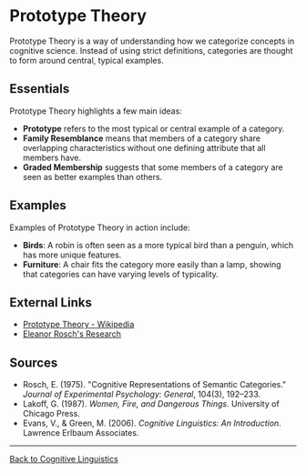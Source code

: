 # Prototype Theory

Prototype Theory is a way of understanding how we categorize concepts in cognitive science. Instead of using strict definitions, categories are thought to form around central, typical examples.

## Essentials

Prototype Theory highlights a few main ideas:

- **Prototype** refers to the most typical or central example of a category.
- **Family Resemblance** means that members of a category share overlapping characteristics without one defining attribute that all members have.
- **Graded Membership** suggests that some members of a category are seen as better examples than others.

## Examples

Examples of Prototype Theory in action include:

- **Birds**: A robin is often seen as a more typical bird than a penguin, which has more unique features.
- **Furniture**: A chair fits the category more easily than a lamp, showing that categories can have varying levels of typicality.

## External Links

- [Prototype Theory - Wikipedia](https://en.wikipedia.org/wiki/Prototype_theory)
- [Eleanor Rosch's Research](https://psychology.berkeley.edu/people/eleanor-rosch)

## Sources

- Rosch, E. (1975). "Cognitive Representations of Semantic Categories." *Journal of Experimental Psychology: General*, 104(3), 192–233.
- Lakoff, G. (1987). *Women, Fire, and Dangerous Things*. University of Chicago Press.
- Evans, V., & Green, M. (2006). *Cognitive Linguistics: An Introduction*. Lawrence Erlbaum Associates.

---

[Back to Cognitive Linguistics](../README.md)
